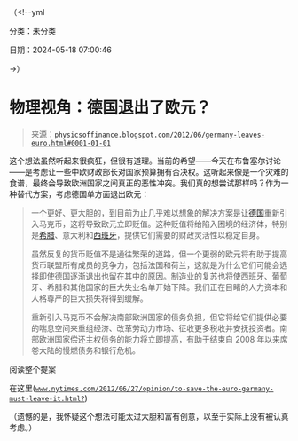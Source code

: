 （<!--yml

分类：未分类

日期：2024-05-18 07:00:46

→）

# 物理视角：德国退出了欧元？

> 来源：[`physicsoffinance.blogspot.com/2012/06/germany-leaves-euro.html#0001-01-01`](http://physicsoffinance.blogspot.com/2012/06/germany-leaves-euro.html#0001-01-01)

这个想法虽然听起来很疯狂，但很有道理。当前的希望——今天在布鲁塞尔讨论——是考虑让一些中欧财政部长对国家预算拥有否决权。这听起来像是一个灾难的食谱，最终会导致欧洲国家之间真正的恶性冲突。我们真的想尝试那样吗？作为一种替代方案，考虑德国单方面退出欧元：

> 一个更好、更大胆的，到目前为止几乎难以想象的解决方案是让[德国](http://topics.nytimes.com/top/news/international/countriesandterritories/germany/index.html?inline=nyt-geo "更多关于德国的新闻和信息")重新引入马克币，这将导致欧元立即贬值。这种贬值将给陷入困境的经济体，特别是[希腊](http://topics.nytimes.com/top/news/international/countriesandterritories/greece/index.html?inline=nyt-geo "更多关于希腊的新闻和信息")、意大利和[西班牙](http://topics.nytimes.com/top/news/international/countriesandterritories/spain/index.html?inline=nyt-geo "更多关于西班牙的新闻")，提供它们需要的财政灵活性以稳定自身。
> 
> 虽然反复的货币贬值不是通往繁荣的道路，但一个更弱的欧元将有助于提高货币联盟所有成员的竞争力，包括法国和荷兰，这就是为什么它们可能会选择即使德国逐渐退出也留在其中的原因。制造业的复苏也将使西班牙、葡萄牙、希腊和其他国家的巨大失业名单开始下降。我们正在目睹的人力资本和人格尊严的巨大损失将得到缓解。
> 
> 重新引入马克币不会解决南部欧洲国家的债务负担，但它将给它们提供必要的喘息空间来重组经济、改革劳动力市场、征收更多税收并安抚投资者。南部欧洲国家偿还主权债务的能力将立即提高，有助于结束自 2008 年以来席卷大陆的慢燃债务和银行危机。

阅读整个提案

在这里([`www.nytimes.com/2012/06/27/opinion/to-save-the-euro-germany-must-leave-it.html?`](http://www.nytimes.com/2012/06/27/opinion/to-save-the-euro-germany-must-leave-it.html?))

（遗憾的是，我怀疑这个想法可能太过大胆和富有创意，以至于实际上没有被认真考虑。）

